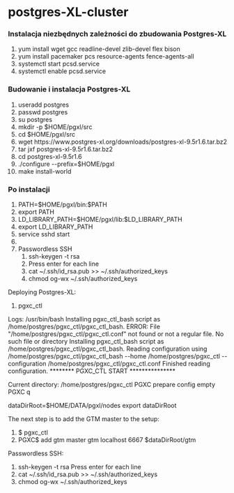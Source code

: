 <h1>postgres-XL-cluster</h1>

<h3>Instalacja niezbędnych zależności do zbudowania Postgres-XL</h3>
<ol>
  <li>yum install wget gcc readline-devel zlib-devel flex bison</li>
  <li>yum install pacemaker pcs resource-agents fence-agents-all</li>
  <li>systemctl start pcsd.service</li>
  <li>systemctl enable pcsd.service</li>
</ol>
  
<h3>Budowanie i instalacja Postgres-XL</h3>
<ol>
  <li>useradd postgres</li>
  <li>passwd postgres</li>
  <li>su postgres</li>
  <li>mkdir -p $HOME/pgxl/src</li>
  <li>cd $HOME/pgxl/src</li>
  <li>wget https://www.postgres-xl.org/downloads/postgres-xl-9.5r1.6.tar.bz2</li>
  <li>tar jxf postgres-xl-9.5r1.6.tar.bz2</li>
  <li>cd postgres-xl-9.5r1.6</li>
  <li>./configure --prefix=$HOME/pgxl</li>
  <li>make install-world</li>
</ol>

<h3>Po instalacji</h3>
<ol>
  <li>PATH=$HOME/pgxl/bin:$PATH</li>
  <li>export PATH</li>
  <li>LD_LIBRARY_PATH=$HOME/pgxl/lib:$LD_LIBRARY_PATH</li>
  <li>export LD_LIBRARY_PATH</li>
  <li>service sshd start</li>
  <li>
    <li>Passwordless SSH
    <ol>
      <li>ssh-keygen -t rsa</li>
      <li>Press enter for each line</li>
      <li>cat ~/.ssh/id_rsa.pub >> ~/.ssh/authorized_keys</li>
      <li>chmod og-wx ~/.ssh/authorized_keys</li>
    </ol>
  </li>
</ol>

Deploying Postgres-XL:
1. pgxc_ctl

Logs:
/usr/bin/bash
Installing pgxc_ctl_bash script as /home/postgres/pgxc_ctl/pgxc_ctl_bash.
ERROR: File "/home/postgres/pgxc_ctl/pgxc_ctl.conf" not found or not a regular file. No such file or directory
Installing pgxc_ctl_bash script as /home/postgres/pgxc_ctl/pgxc_ctl_bash.
Reading configuration using /home/postgres/pgxc_ctl/pgxc_ctl_bash --home /home/postgres/pgxc_ctl --configuration /home/postgres/pgxc_ctl/pgxc_ctl.conf
Finished reading configuration.
   ******** PGXC_CTL START ***************

Current directory: /home/postgres/pgxc_ctl
PGXC prepare config empty
PGXC q

dataDirRoot=$HOME/DATA/pgxl/nodes
export dataDirRoot

The next step is to add the GTM master to the setup:
1. $ pgxc_ctl
2. PGXC$ add gtm master gtm localhost 6667 $dataDirRoot/gtm

Passwordless SSH:
1. ssh-keygen -t rsa
Press enter for each line 
2. cat ~/.ssh/id_rsa.pub >> ~/.ssh/authorized_keys
3. chmod og-wx ~/.ssh/authorized_keys 
